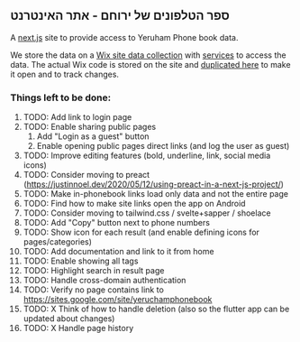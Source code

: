 ## ספר הטלפונים של ירוחם - אתר האינטרנט 

A [next.js](https://nextjs.org/) site to provide access to Yeruham Phone book data.

We store the data on a [Wix site data collection](https://www.wix.com/corvid/feature/database)
with [services](./wix-site-code) to access the data.
The actual Wix code is stored on the site and [duplicated here](./wix-site-code) to make it open and to track changes.

### Things left to be done:
1. TODO: Add <help> link to login page
1. TODO: Enable sharing public pages
   1. Add "Login as a guest" button 
   1. Enable opening public pages direct links (and log the user as guest)
1. TODO: Improve editing features (bold, underline, link, social media icons)
1. TODO: Consider moving to preact (https://justinnoel.dev/2020/05/12/using-preact-in-a-next-js-project/)
1. TODO: Make in-phonebook links load only data and not the entire page
1. TODO: Find how to make site links open the app on Android
1. TODO: Consider moving to tailwind.css / svelte+sapper / shoelace
1. TODO: Add "Copy" button next to phone numbers
1. TODO: Show icon for each result (and enable defining icons for pages/categories)
1. TODO: Add documentation and link to it from home
1. TODO: Enable showing all tags
1. TODO: Highlight search in result page
1. TODO: Handle cross-domain authentication
1. TODO: Verify no page contains link to https://sites.google.com/site/yeruchamphonebook
1. TODO: X Think of how to handle deletion (also so the flutter app can be updated about changes)
1. TODO: X Handle page history
